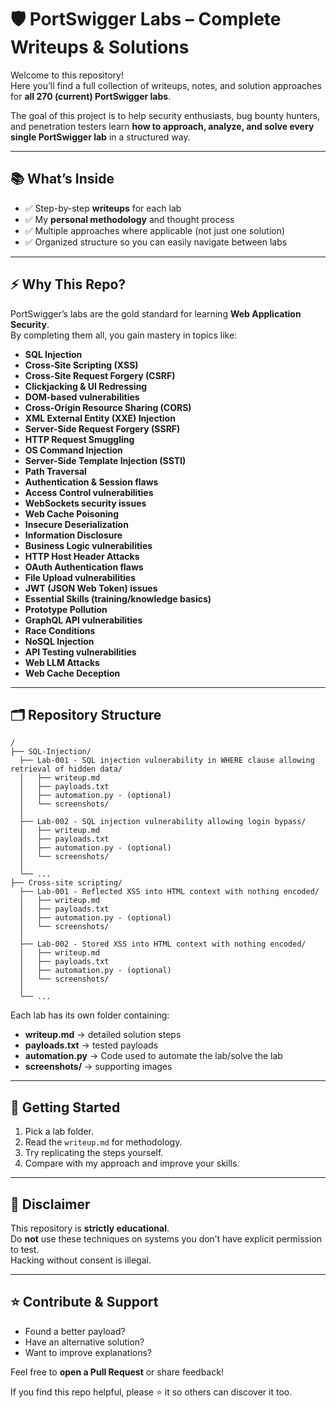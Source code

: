 
# 🛡️ PortSwigger Labs – Complete Writeups & Solutions

Welcome to this repository!  
Here you’ll find a full collection of writeups, notes, and solution approaches for **all 270 (current) PortSwigger labs**.  

The goal of this project is to help security enthusiasts, bug bounty hunters, and penetration testers learn **how to approach, analyze, and solve every single PortSwigger lab** in a structured way.

---

## 📚 What’s Inside

- ✅ Step-by-step **writeups** for each lab  
- ✅ My **personal methodology** and thought process  
- ✅ Multiple approaches where applicable (not just one solution)  
- ✅ Organized structure so you can easily navigate between labs  

---

## ⚡ Why This Repo?

PortSwigger’s labs are the gold standard for learning **Web Application Security**.  
By completing them all, you gain mastery in topics like:


- **SQL Injection**  
- **Cross-Site Scripting (XSS)**  
- **Cross-Site Request Forgery (CSRF)**  
- **Clickjacking & UI Redressing**  
- **DOM-based vulnerabilities**  
- **Cross-Origin Resource Sharing (CORS)**  
- **XML External Entity (XXE) Injection**  
- **Server-Side Request Forgery (SSRF)**  
- **HTTP Request Smuggling**  
- **OS Command Injection**  
- **Server-Side Template Injection (SSTI)**  
- **Path Traversal**  
- **Authentication & Session flaws**  
- **Access Control vulnerabilities**  
- **WebSockets security issues**  
- **Web Cache Poisoning**  
- **Insecure Deserialization**  
- **Information Disclosure**  
- **Business Logic vulnerabilities**  
- **HTTP Host Header Attacks**  
- **OAuth Authentication flaws**  
- **File Upload vulnerabilities**  
- **JWT (JSON Web Token) issues**  
- **Essential Skills (training/knowledge basics)**  
- **Prototype Pollution**  
- **GraphQL API vulnerabilities**  
- **Race Conditions**  
- **NoSQL Injection**  
- **API Testing vulnerabilities**  
- **Web LLM Attacks**  
- **Web Cache Deception**  

---

## 🗂️ Repository Structure

```
/
├── SQL-Injection/
  ├── Lab-001 - SQL injection vulnerability in WHERE clause allowing retrieval of hidden data/
  │   ├── writeup.md
  │   ├── payloads.txt
  │   ├── automation.py - (optional)
  │   └── screenshots/
  │
  ├── Lab-002 - SQL injection vulnerability allowing login bypass/
  │   ├── writeup.md
  │   ├── payloads.txt
  │   ├── automation.py - (optional)
  │   └── screenshots/
  │
  └── ...
├── Cross-site scripting/
  ├── Lab-001 - Reflected XSS into HTML context with nothing encoded/
  │   ├── writeup.md
  │   ├── payloads.txt
  │   ├── automation.py - (optional)
  │   └── screenshots/
  │
  ├── Lab-002 - Stored XSS into HTML context with nothing encoded/
  │   ├── writeup.md
  │   ├── payloads.txt
  │   ├── automation.py - (optional)
  │   └── screenshots/
  │
  └── ...

```

Each lab has its own folder containing:
- **writeup.md** → detailed solution steps  
- **payloads.txt** → tested payloads
- **automation.py** → Code used to automate the lab/solve the lab
- **screenshots/** → supporting images  

---

## 🚀 Getting Started

1. Pick a lab folder.  
2. Read the `writeup.md` for methodology.  
3. Try replicating the steps yourself.  
4. Compare with my approach and improve your skills.  

---

## 📌 Disclaimer

This repository is **strictly educational**.  
Do **not** use these techniques on systems you don’t have explicit permission to test.  
Hacking without consent is illegal.  

---

## ⭐ Contribute & Support

- Found a better payload?  
- Have an alternative solution?  
- Want to improve explanations?

Feel free to **open a Pull Request** or share feedback!  

If you find this repo helpful, please ⭐ it so others can discover it too.  
